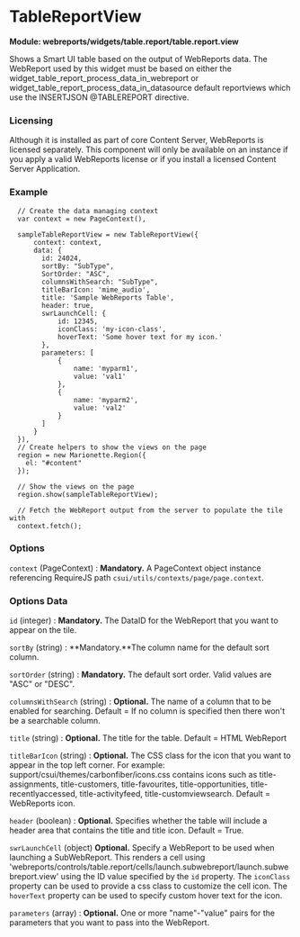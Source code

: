 # TableReportView

**Module: webreports/widgets/table.report/table.report.view**

Shows a Smart UI table based on the output of WebReports data. The WebReport used by this widget must be based on either the widget_table_report_process_data_in_webreport or widget_table_report_process_data_in_datasource default reportviews which use the INSERTJSON @TABLEREPORT directive.

### Licensing

Although it is installed as part of core Content Server, WebReports is licensed separately. This component will only be available on an instance if you apply a valid WebReports license or if you install a licensed Content Server Application.

### Example

      // Create the data managing context
      var context = new PageContext(),

      sampleTableReportView = new TableReportView({
          context: context,
          data: {
            id: 24024,
            sortBy: "SubType",
            SortOrder: "ASC",
            columnsWithSearch: "SubType",
            titleBarIcon: 'mime_audio',
            title: 'Sample WebReports Table',
            header: true,
            swrLaunchCell: {
                id: 12345,
                iconClass: 'my-icon-class',
                hoverText: 'Some hover text for my icon.'
            },
            parameters: [
                {
                    name: 'myparm1',
                    value: 'val1'
                },
                {
                    name: 'myparm2',
                    value: 'val2'
                }
            ]
          }
      }),
      // Create helpers to show the views on the page
      region = new Marionette.Region({
        el: "#content"
      });

      // Show the views on the page
      region.show(sampleTableReportView);

      // Fetch the WebReport output from the server to populate the tile with
      context.fetch();

### Options

`context` (PageContext)
: **Mandatory.** A PageContext object instance referencing RequireJS path `csui/utils/contexts/page/page.context`.

### Options Data

`id` (integer)
: **Mandatory.** The DataID for the WebReport that you want to appear on the tile.

`sortBy` (string)
: **Mandatory.**The column name for the default sort column.

`sortOrder` (string)
: **Mandatory.** The default sort order. Valid values are "ASC" or "DESC".

`columnsWithSearch` (string)
: **Optional.** The name of a column that to be enabled for searching.
  Default = If no column is specified then there won't be a searchable column.

`title` (string)
: **Optional.** The title for the table.
  Default = HTML WebReport

`titleBarIcon` (string)
: **Optional.** The CSS class for the icon that you want to appear in the top left corner. For example: support/csui/themes/carbonfiber/icons.css contains icons such as title-assignments, title-customers, title-favourites, title-opportunities, title-recentlyaccessed, title-activityfeed, title-customviewsearch. Default = WebReports icon.

`header` (boolean)
: **Optional.** Specifies whether the table will include a header area that contains the title and title icon.
  Default = True.

`swrLaunchCell` (object)
  **Optional.** Specify a WebReport to be used when launching a SubWebReport. This renders a cell using 'webreports/controls/table.report/cells/launch.subwebreport/launch.subwebreport.view' using the ID value specified by the `id` property. The `iconClass` property can be used to provide a css class to customize the cell icon. The `hoverText` property can be used to specify custom hover text for the icon.

`parameters` (array)
: **Optional.** One or more "name"-"value" pairs for the parameters that you want to pass into the WebReport.